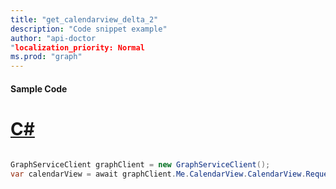 ```yaml
---
title: "get_calendarview_delta_2"
description: "Code snippet example" 
author: "api-doctor
"localization_priority: Normal
ms.prod: "graph"
--- 
```

#### Sample Code
# [C#](#tab/Csharp)

```C#

GraphServiceClient graphClient = new GraphServiceClient();
var calendarView = await graphClient.Me.CalendarView.CalendarView.Request().GetAsync();

```